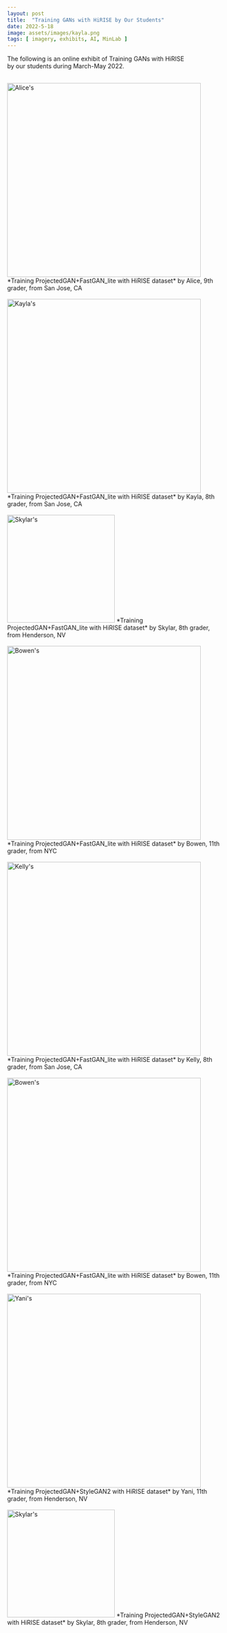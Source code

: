 ```yaml
---
layout: post
title:  "Training GANs with HiRISE by Our Students"
date: 2022-5-18
image: assets/images/kayla.png
tags: [ imagery, exhibits, AI, MinLab ]
---
```


The following is an online exhibit of Training GANs with HiRISE  
by our students during March-May 2022.


<br>
<img width=450 src="/assets/images/alice_hirise.gif" class="img-fluid" alt="Alice's" />  
*Training ProjectedGAN+FastGAN_lite with HiRISE dataset*  
by Alice, 9th grader, from San Jose, CA
<br>
<br>

<img width=450 src="/assets/images/kayla_hirise.gif" class="img-fluid" alt="Kayla's" />  
*Training ProjectedGAN+FastGAN_lite with HiRISE dataset*  
by Kayla, 8th grader, from San Jose, CA
<br>
<br>

<img width=250 src="/assets/images/skylar_hirise.gif" class="img-fluid" alt="Skylar's" />  
*Training ProjectedGAN+FastGAN_lite with HiRISE dataset*  
by Skylar, 8th grader, from Henderson, NV
<br>
<br>

<img width=450 src="/assets/images/bowen_hirise.gif" class="img-fluid" alt="Bowen's" />  
*Training ProjectedGAN+FastGAN_lite with HiRISE dataset*  
by Bowen, 11th grader, from NYC
<br>
<br>

<img width=450 src="/assets/images/kelly_hirise.gif" class="img-fluid" alt="Kelly's" />  
*Training ProjectedGAN+FastGAN_lite with HiRISE dataset*  
by Kelly, 8th grader, from San Jose, CA
<br>
<br>

<img width=450 src="/assets/images/bowen_hirise2.gif" class="img-fluid" alt="Bowen's" />  
*Training ProjectedGAN+FastGAN_lite with HiRISE dataset*  
by Bowen, 11th grader, from NYC  
<br>
<br>
<img width=450 src="/assets/images/yani_stylegan2_hirise.gif" class="img-fluid" alt="Yani's" />  
*Training ProjectedGAN+StyleGAN2 with HiRISE dataset*  
by Yani, 11th grader, from Henderson, NV
<br>
<br>
<img width=250 src="/assets/images/skylar_p_stylegan2_hiriseb.gif" class="img-fluid" alt="Skylar's" />  
*Training ProjectedGAN+StyleGAN2 with HiRISE dataset*  
by Skylar, 8th grader, from Henderson, NV